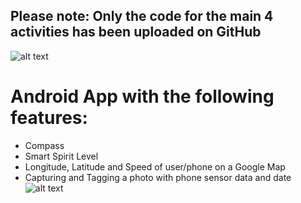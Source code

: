 ## Please note: Only the code for the main 4 activities has been uploaded on GitHub <br/>
![alt text](https://github.com/EvanPl/Compass_Android_App_with_Extra_Functionalities/blob/main/Images/Logo.PNG)
# Android App with the following features:
- Compass
- Smart Spirit Level
- Longitude, Latitude and Speed of user/phone on a Google Map
- Capturing and Tagging a photo with phone sensor data and date
![alt text](https://github.com/EvanPl/Compass_Android_App_with_Extra_Functionalities/blob/main/Images/app.png)

